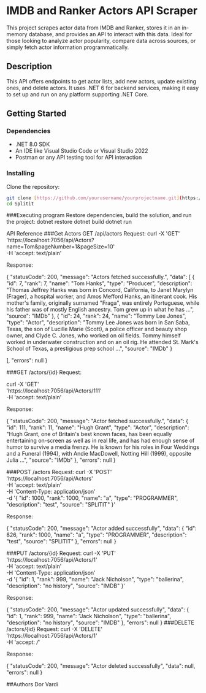 # IMDB and Ranker Actors API Scraper

This project scrapes actor data from IMDB and Ranker, stores it in an in-memory database, and provides an API to interact with this data. Ideal for those looking to analyze actor popularity, compare data across sources, or simply fetch actor information programmatically.

## Description

This API offers endpoints to get actor lists, add new actors, update existing ones, and delete actors. It uses .NET 6 for backend services, making it easy to set up and run on any platform supporting .NET Core.

## Getting Started

### Dependencies

- .NET 8.0 SDK
- An IDE like Visual Studio Code or Visual Studio 2022
- Postman or any API testing tool for API interaction

### Installing

Clone the repository:

```bash
git clone [https://github.com/yourusername/yourprojectname.git](https://github.com/dorvardi31/Splitit.git)
cd Splitit
```
###Executing program
Restore dependencies, build the solution, and run the project:
dotnet restore
dotnet build
dotnet run


API Reference
###Get Actors
GET /api/actors
Request:
curl -X 'GET' \
  'https://localhost:7056/api/Actors?name=Tom&pageNumber=1&pageSize=10' \
  -H 'accept: text/plain'

Response:

{
  "statusCode": 200,
  "message": "Actors fetched successfully.",
  "data": [
    {
      "id": 7,
      "rank": 7,
      "name": "Tom Hanks",
      "type": "Producer",
      "description": "Thomas Jeffrey Hanks was born in Concord, California, to Janet Marylyn (Frager), a hospital worker, and Amos Mefford Hanks, an itinerant cook. His mother's family, originally surnamed \"Fraga\", was entirely Portuguese, while his father was of mostly English ancestry. Tom grew up in what he has ...",
      "source": "IMDb"
    },
    {
      "id": 24,
      "rank": 24,
      "name": "Tommy Lee Jones",
      "type": "Actor",
      "description": "Tommy Lee Jones was born in San Saba, Texas, the son of Lucille Marie (Scott), a police officer and beauty shop owner, and Clyde C. Jones, who worked on oil fields. Tommy himself worked in underwater construction and on an oil rig. He attended St. Mark's School of Texas, a prestigious prep school ...",
      "source": "IMDb"
    }

  ],
  "errors": null
}

###GET /actors/{id}
Request:

curl -X 'GET' \
  'https://localhost:7056/api/Actors/111' \
  -H 'accept: text/plain'

Response:

{
  "statusCode": 200,
  "message": "Actor fetched successfully.",
  "data": {
    "id": 111,
    "rank": 11,
    "name": "Hugh Grant",
    "type": "Actor",
    "description": "Hugh Grant, one of Britain's best known faces, has been equally entertaining on-screen as well as in real life, and has had enough sense of humor to survive a media frenzy. He is known for his roles in Four Weddings and a Funeral (1994), with Andie MacDowell, Notting Hill (1999), opposite Julia ...",
    "source": "IMDb"
  },
  "errors": null
}



###POST /actors
Request:
curl -X 'POST' \
  'https://localhost:7056/api/Actors' \
  -H 'accept: text/plain' \
  -H 'Content-Type: application/json' \
  -d '{
  "id": 1000,
  "rank": 1000,
  "name": "a",
  "type": "PROGRAMMER",
  "description": "test",
  "source": "SPLITIT"
}'

Response:

{
  "statusCode": 200,
  "message": "Actor added successfully",
  "data": {
    "id": 826,
    "rank": 1000,
    "name": "a",
    "type": "PROGRAMMER",
    "description": "test",
    "source": "SPLITIT"
  },
  "errors": null
}

###PUT /actors/{id}
Request:
curl -X 'PUT' \
  'https://localhost:7056/api/Actors/1' \
  -H 'accept: text/plain' \
  -H 'Content-Type: application/json' \
  -d '{
  "id": 1,
  "rank": 999,
  "name": "Jack Nicholson",
  "type": "ballerina",
  "description": "no history",
  "source": "IMDB"
}'

Response:

{
  "statusCode": 200,
  "message": "Actor updated successfully",
  "data": {
    "id": 1,
    "rank": 999,
    "name": "Jack Nicholson",
    "type": "ballerina",
    "description": "no history",
    "source": "IMDB"
  },
  "errors": null
}
###DELETE /actors/{id}
Request:
curl -X 'DELETE' \
  'https://localhost:7056/api/Actors/1' \
  -H 'accept: */*'

Response:

{
  "statusCode": 200,
  "message": "Actor deleted successfully",
  "data": null,
  "errors": null
}

##Authors
Dor Vardi
